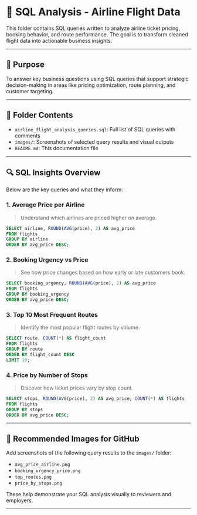# 🛫 SQL Analysis - Airline Flight Data

This folder contains SQL queries written to analyze airline ticket pricing, booking behavior, and route performance. The goal is to transform cleaned flight data into actionable business insights.

---

## 🎯 Purpose

To answer key business questions using SQL queries that support strategic decision-making in areas like pricing optimization, route planning, and customer targeting.

---

## 📁 Folder Contents

- `airline_flight_analysis_queries.sql`: Full list of SQL queries with comments
- `images/`: Screenshots of selected query results and visual outputs
- `README.md`: This documentation file

---

## 🔍 SQL Insights Overview

Below are the key queries and what they inform:

### 1. Average Price per Airline
> Understand which airlines are priced higher on average.

```sql
SELECT airline, ROUND(AVG(price), 2) AS avg_price
FROM flights
GROUP BY airline
ORDER BY avg_price DESC;
```

### 2. Booking Urgency vs Price
> See how price changes based on how early or late customers book.

```sql
SELECT booking_urgency, ROUND(AVG(price), 2) AS avg_price
FROM flights
GROUP BY booking_urgency
ORDER BY avg_price DESC;
```

### 3. Top 10 Most Frequent Routes
> Identify the most popular flight routes by volume.

```sql
SELECT route, COUNT(*) AS flight_count
FROM flights
GROUP BY route
ORDER BY flight_count DESC
LIMIT 10;
```

### 4. Price by Number of Stops
> Discover how ticket prices vary by stop count.

```sql
SELECT stops, ROUND(AVG(price), 2) AS avg_price, COUNT(*) AS flights
FROM flights
GROUP BY stops
ORDER BY avg_price DESC;
```

---

## 📸 Recommended Images for GitHub

Add screenshots of the following query results to the `images/` folder:

- `avg_price_airline.png`
- `booking_urgency_price.png`
- `top_routes.png`
- `price_by_stops.png`

These help demonstrate your SQL analysis visually to reviewers and employers.

---
